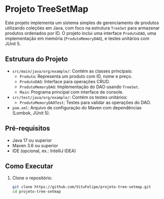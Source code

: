 # Projeto TreeSetMap

Este projeto implementa um sistema simples de gerenciamento de produtos utilizando coleções em Java, com foco na estrutura `TreeSet` para armazenar produtos ordenados por ID. O projeto inclui uma interface `ProdutoDAO`, uma implementação em memória (`ProdutoMemoryDAO`), e testes unitários com JUnit 5.

## Estrutura do Projeto
- `src/main/java/org/example/`: Contém as classes principais:
    - `Produto`: Representa um produto com ID, nome e preço.
    - `ProdutoDAO`: Interface para operações CRUD.
    - `ProdutoMemoryDAO`: Implementação do DAO usando `TreeSet`.
    - `Main`: Programa principal com interface de console.
- `src/test/java/org/example/`: Contém os testes unitários:
    - `ProdutoMemoryDAOTest`: Testes para validar as operações do DAO.
- `pom.xml`: Arquivo de configuração do Maven com dependências (Lombok, JUnit 5).

## Pré-requisitos
- Java 17 ou superior
- Maven 3.6 ou superior
- IDE (opcional, ex.: IntelliJ IDEA)

## Como Executar
1. Clone o repositório:
   ```bash
   git clone https://github.com/VituFelipe/projeto-tree-setmap.git
   cd projeto-tree-setmap